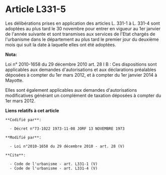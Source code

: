 # Article L331-5

Les délibérations prises en application des articles L. 331-1 à L. 331-4 sont adoptées au plus tard le 30 novembre pour
entrer en vigueur au 1er janvier de l'année suivante et sont transmises aux services de l'Etat chargés de l'urbanisme dans le
département au plus tard le premier jour du deuxième mois qui suit la date à laquelle elles ont été adoptées.

**Nota:**

Loi n° 2010-1658 du 29 décembre 2010 art. 28 I B : Ces dispositions sont applicables aux demandes d'autorisations et aux
déclarations préalables déposées à compter du 1er mars 2012, et à compter du 1er janvier 2014 à Mayotte. 

Elles sont également applicables aux demandes d'autorisations modificatives générant un complément de taxation déposées à
compter du 1er mars 2012.

**Liens relatifs à cet article**

	**Codifié par**:

	  - Décret n°73-1022 1973-11-08 JORF 13 NOVEMBRE 1973

	**Modifié par**:

	  - Loi n°2010-1658 du 29 décembre 2010 - art. 28 (V)

	**Cite**:

	  - Code de l'urbanisme - art. L331-1 (V)
	  - Code de l'urbanisme - art. L331-4 (V)
